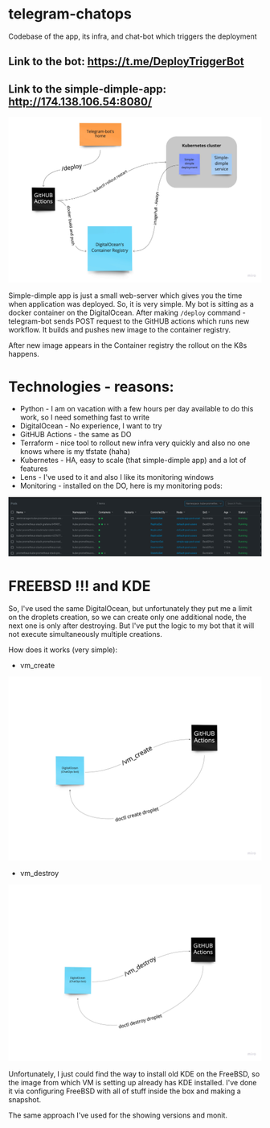 # telegram-chatops
Codebase of the app, its infra, and chat-bot which triggers the deployment

## Link to the bot: https://t.me/DeployTriggerBot

## Link to the simple-dimple-app: http://174.138.106.54:8080/

![my-infra](images/infra.jpg)

Simple-dimple app is just a small web-server which gives you the time when application was deployed.
So, it is very simple. My bot is sitting as a docker container on the DigitalOcean. 
After making ``/deploy`` command - telegram-bot sends POST request to the GitHUB actions
which runs new workflow. It builds and pushes new image to the container registry.

After new image appears in the Container registry the rollout on the K8s happens.

# Technologies - reasons:

* Python - I am on vacation with a few hours per day available to do this work, so I need something fast to write
* DigitalOcean - No experience, I want to try
* GitHUB Actions - the same as DO
* Terraform - nice tool to rollout new infra very quickly and also no one knows where is my tfstate (haha)
* Kubernetes - HA, easy to scale (that simple-dimple app) and a lot of features
* Lens - I've used to it and also I like its monitoring windows 
* Monitoring - installed on the DO, here is my monitoring pods:

![my-monitoring](images/monit.png)

# FREEBSD !!! and KDE

So, I've used the same DigitalOcean, but unfortunately they put me a limit on the droplets creation, so we can create only one additional node, the next one is only after destroying. But I've put the logic to my bot that it will not execute simultaneously multiple creations.

How does it works (very simple):

* vm_create

![vm_create](images/vm_create.jpg)

* vm_destroy 

![vm_destroy](images/vm_destroy.jpg)

Unfortunately, I just could find the way to install old KDE on the FreeBSD, so the image from which VM is setting up already has KDE installed.
I've done it via configuring FreeBSD with all of stuff inside the box and making a snapshot.

The same approach I've used for the showing versions and monit.

